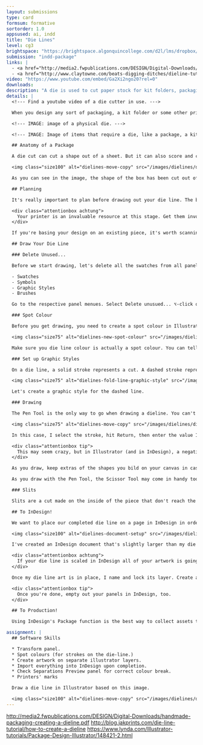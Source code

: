 ```yaml
---
layout: submissions
type: card
formsum: formative
sortorder: 1.0
appsused: ai, indd
title: "Die Lines"
level: cg3
brightspace: "https://brightspace.algonquincollege.com/d2l/lms/dropbox/user/folder_submit_files.d2l?db=86416&grpid=0&isprv=0&bp=0&ou=92653"
submission: "indd-package"
links: |
  - <a href="http://media2.fwpublications.com/DESIGN/Digital-Downloads/handmade-packaging-creating-a-dieline.pdf" target="_blank" title="How to make a die line">Make a die line</a>
  - <a href="http://www.claytowne.com/beats-digging-ditches/dieline-tutorial-how-to-create-a-dieline-for-your-product-package-design/" target="_blank" title="How to make a die line">How to make a die line</a>
video: "https://www.youtube.com/embed/Ga2Xi2ngo20?rel=0"
downloads:
description: "A die is used to cut paper stock for kit folders, packaging and more. To create a physical die, you need to design its outline first."
details: |
  <!--- Find a youtube video of a die cutter in use. --->

  When you design any sort of packaging, a kit folder or some other printed piece that has a custom shape, the printer needs to cut the custom shape from the stock. To do so, they'll produce a physical die. The die is pressed hard against the stock until it cuts it to punch out the desired shape.

  <!--- IMAGE: image of a physical die. --->

  <!--- IMAGE: Image of items that require a die, like a package, a kit folder and something else. --->

  ## Anatomy of a Package

  A die cut can cut a shape out of a sheet. But it can also score and create slits.

  <img class="size100" alt="dielines-move-copy" src="/images/dielines/die-line.svg">

  As you can see in the image, the shape of the box has been cut out of some card stock. More than that, the scoring was also done. There's a slit cut in the top flap so the user can close the box after the initial seal has been broken.

  ## Planning

  It's really important to plan before drawing out your die line. The best way to plan is to take out some scrap paper and your Xacto to build a mockup of your design. Eventually, your design will be physically cut out of card stock, so you can imagine that accuracy is of the utmost importance.

  <div class="attentionbox achtung">
    Your printer is an invaluable resource at this stage. Get them involved in the process at the outset. They'll likely have valuable advice. They'll also flag any issues early in the process, avoiding any costly mistakes.
  </div>

  If you're basing your design on an existing piece, it's worth scanning, then tracing the original in Illustrator.

  ## Draw Your Die Line

  ### Delete Unused...

  Before we start drawing, let's delete all the swatches from all panels. These are the affected panels:

  - Swatches
  - Symbols
  - Graphic Styles
  - Brushes

  Go to the respective panel menues. Select Delete unusued... ⌥-click on the panel's trash icon to delete them without a confirmation dialogue.

  ### Spot Colour

  Before you get drawing, you need to create a spot colour in Illustrator with which you will draw your die line. It can be any colour. Name the swatch Die Line.

  <img class="size75" alt="dielines-new-spot-colour" src="/images/dielines/dielines-new-spot-colour.jpg">

  Make sure you die line colour is actually a spot colour. You can tell it is by the dot in the corner of the swatch's icon.

  ### Set up Graphic Styles

  On a die line, a solid stroke represents a cut. A dashed stroke represents a fold. We really want things to be consistent.

  <img class="size75" alt="dielines-fold-line-graphic-style" src="/images/dielines/dielines-fold-line-graphic-style.jpg">

  Let's create a graphic style for the dashed line.

  ### Drawing

  The Pen Tool is the only way to go when drawing a dieline. You can't easily use the shape tools. You can build your package from almost only one line. Draw a line, then use the move/copy dialogue and the Transform panel or the Move dialogue to create your design.

  <img class="size75" alt="dielines-move-copy" src="/images/dielines/dielines-move-copy.gif">

  In this case, I select the stroke, hit Return, then enter the value I want. Click copy. Done.

  <div class="attentionbox tip">
    This may seem crazy, but in Illustrator (and in InDesign), a negative number will move a shape upwards and a positive number moves it down in the Transform panel. Numbers are coordinates from the top-left corner of the page. Get it?
  </div>

  As you draw, keep extras of the shapes you bild on your canvas in case you need to re-used them. When I'm done, I usually hide them on a layer that's off and non-printing. I delete them from the file I send to print.

  As you draw with the Pen Tool, the Scissor Tool may come in handy too. It's useful for snipping paths. If you have overlapping paths, it snips the one you have selected.

  ### Slits

  Slits are a cut made on the inside of the piece that don't reach the edges. You've fought with them on the flaps of a cereal box to re-close it. They're simply a regular line drawn in Illustrator. They're not dashed.

  ## To InDesign!

  We want to place our completed die line on a page in InDesign in order to place our artwork on it. InDesign is most flexible for doing the layout of your content. If your design allows, you could always complete the whole design in Illustrator. Avoid doing this if your design involves placed images and a lot of text. InDesign is really your best solution for this.

  <img class="size100" alt="dielines-document-setup" src="/images/dielines/dielines-indesign-document-setup.jpg">

  I've created an InDesign document that's slightly larger than my die line. Use File > Place... to import your native Illustrator (.ai) file onto the page. As you're placing, simply click, don't drag. This will place the image at 100% of its orginal dimensions. You need to double-check this in the control bar.

  <div class="attentionbox achtung">
    If your die line is scaled in InDesign all of your artwork is going to be produced at the wrong size.
  </div>

  Once my die line art is in place, I name and lock its layer. Create a new layer beneath this one on which you'll place all of your artwork.

  <div class="attentionbox tip">
    Once you're done, empty out your panels in InDesign, too.
  </div>

  ## To Production!

  Using InDesign's Package function is the best way to collect assets to send to production. The native Illustrator document will be in the Links folder. It may be worth creating another copy of the file at the root of your project folder. It's also a good idea to print and assemble your die line to make everything absolutely obvious to the printer. You can write instructions on it, if needed.

assignment: |
  ## Software Skills

  * Transform panel.
  * Spot colours (for strokes on the die-line.)
  * Create artwork on separate illustrator layers.
  * Import everything into InDesign upon completion.
  * Check Separations Preview panel for correct colour break.
  * Printers' marks

  Draw a die line in Illustrator based on this image.

  <img class="size100" alt="dielines-move-copy" src="/images/dielines/die-line.svg">
---
```

http://media2.fwpublications.com/DESIGN/Digital-Downloads/handmade-packaging-creating-a-dieline.pdf
http://blog.jakprints.com/die-line-tutorial/how-to-create-a-dieline
https://www.lynda.com/Illustrator-tutorials/Package-Design-Illustrator/148421-2.html
